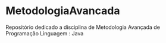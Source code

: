 # MetodologiaAvancada

Repositório dedicado a disciplina de Metodologia Avançada de Programação
Linguagem : Java
